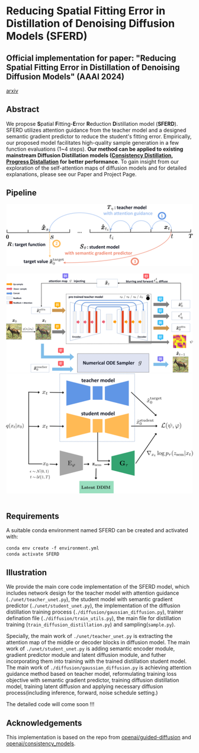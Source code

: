 # Reducing Spatial Fitting Error in Distillation of Denoising Diffusion Models (SFERD)

## Official implementation for paper: "Reducing Spatial Fitting Error in Distillation of Denoising Diffusion Models" (AAAI 2024)
[arxiv](https://arxiv.org/pdf/2311.03830.pdf)
## Abstract
We propose **S**patial **F**itting-**E**rror **R**eduction **D**istillation model ($\textbf{SFERD}$). SFERD utilizes attention guidance from the teacher model and a designed semantic gradient predictor to reduce the student's fitting error. Empirically, our proposed model facilitates high-quality sample generation in a few function evaluations (1~4 steps). **Our method can be applied to existing mainstream Diffusion Distillation models ([Consistency Distillation](https://arxiv.org/pdf/2303.01469.pdf), [Progress Distallation](https://arxiv.org/pdf/2202.00512.pdf) for better performance**.
To gain insight from our exploration of the self-attention maps of diffusion models and for detailed explanations, please see our Paper and Project Page.

## Pipeline
![distillation](https://github.com/Sainzerjj/SFERD/blob/main/imgs/distillation.png) 
![DAG](https://github.com/Sainzerjj/SFERD/blob/main/imgs/DAG.png)
![DSE](https://github.com/Sainzerjj/SFERD/blob/main/imgs/DSE.png)  

## Requirements
A suitable conda environment named SFERD can be created and activated with:
```
conda env create -f environment.yml
conda activate SFERD
```
## Illustration
We provide the main core code implementation of the SFERD model, which includes network design for the teacher model with attention guidance (`./unet/teacher_unet.py`), the student model with semantic gradient predictor (`./unet/student_unet.py`), the implementation of the diffusion distillation training process (`./diffusion/gaussian_diffusion.py`), trainer defination file (`./diffusion/train_utils.py`), the main file for distillation training (`train_diffusion_distillation.py`) and sampling(`sample.py`). 

Specially, the main work of `./unet/teacher_unet.py` is extracting the attention map of the middle or decoder blocks in diffusion model. The main work of `./unet/student_unet.py` is adding semantic encoder module, gradient predictor module and latent diffusion module, and futher incorporating them into training with the trained distillation student model. The main work of `./diffusion/gaussian_diffusion.py` is achieving attention guidance method based on teacher model, reformulating training loss objective with semantic gradient predictor, training diffusion distillation model, training latent diffusion and applying necessary diffusion process(including inference, forward, noise schedule setting.)

The detailed code will come soon !!!

## Acknowledgements
This implementation is based on the repo from [openai/guided-diffusion](https://github.com/openai/guided-diffusion) and [openai/consistency_models](https://github.com/openai/consistency_models).

